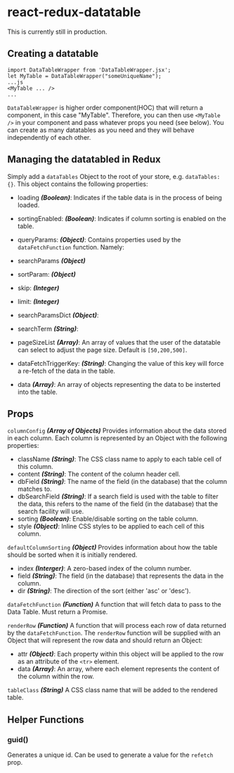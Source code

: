 # react-redux-datatable

This is currently still in production.


## Creating a datatable

```
import DataTableWrapper from 'DataTableWrapper.jsx';
let MyTable = DataTableWrapper("someUniqueName");
...js
<MyTable ... />
...
```
`DataTableWrapper` is higher order component(HOC) that will return a component, in this case "MyTable". Therefore, you can then use `<MyTable />` in your component and pass whatever props you need (see below). You can create as many datatables as you need and they will behave independently of each other.


## Managing the datatabled in Redux

Simply add a `dataTables` Object to the root of your store, e.g. `dataTables: {}`. This object contains the following properties:
* loading **_(Boolean)_**: Indicates if the table data is in the process of being loaded.
* sortingEnabled: **_(Boolean)_**: Indicates if column sorting is enabled on the table.
* queryParams: **_(Object)_**: Contains properties used by the `dataFetchFunction` function. Namely:
 * searchParams **_(Object)_**
 * sortParam: **_(Object)_**
 * skip: **_(Integer)_**
 * limit: **_(Integer)_**
    
* searchParamsDict **_(Object)_**: 
* searchTerm **_(String)_**: 
* pageSizeList **_(Array)_**: An array of values that the user of the datatable can select to adjust the page size. Default is `[50,200,500]`.
* dataFetchTriggerKey: **_(String)_**: Changing the value of this key will force a re-fetch of the data in the table.
* data **_(Array)_**: An array of objects representing the data to be insterted into the table.




## Props

```columnConfig``` **_(Array of Objects)_**
Provides information about the data stored in each column. Each column is represented by an Object with the following properties:
* className **_(String)_**: The CSS class name to apply to each table cell of this column.
* content **_(String)_**: The content of the column header cell.
* dbField **_(String)_**: The name of the field (in the database) that the column matches to.
* dbSearchField **_(String)_**: If a search field is used with the table to filter the data, this refers to the name of the field (in the database) that the search facility will use.
* sorting **_(Boolean)_**: Enable/disable sorting on the table column.
* style **_(Object)_**: Inline CSS styles to be applied to each cell of this column.

```defaultColumnSorting``` **_(Object)_**
Provides information about how the table should be sorted when it is initially rendered.
* index **_(Interger)_**: A zero-based index of the column number.
* field **_(String)_**: The field (in the database) that represents the data in the column.
* dir **_(String)_**: The direction of the sort (either 'asc' or 'desc').

```dataFetchFunction``` **_(Function)_**
A function that will fetch data to pass to the Data Table. Must return a Promise.

```renderRow``` **_(Function)_**
A function that will process each row of data returned by the `dataFetchFunction`. The `renderRow` function will be supplied with an Object that will represent the row data and should return an Object:
* attr **_(Object)_**: Each property within this object will be applied to the row as an attribute of the `<tr>` element.
* data **_(Array)_**: An array, where each element represents the content of the column within the row.

```tableClass``` **_(String)_**
A CSS class name that will be added to the rendered table.


## Helper Functions
### guid()
Generates a unique id. Can be used to generate a value for the `refetch` prop.
